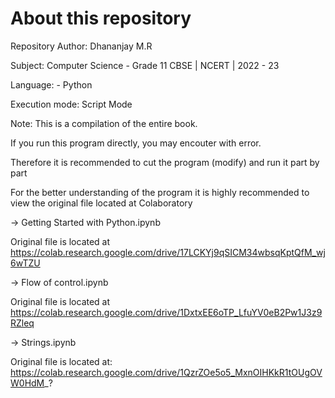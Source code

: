 # About this repository

Repository Author: Dhananjay M.R

Subject: Computer Science - Grade 11 CBSE | NCERT | 2022 - 23

Language: - Python

Execution mode: Script Mode

Note: This is a compilation of the entire book. 

If you run this program directly, you may encouter with error.

Therefore it is recommended to cut the program (modify) and run it part by part

For the better understanding of the program it is highly recommended to view the original file located at Colaboratory

-> Getting Started with Python.ipynb

Original file is located at
    https://colab.research.google.com/drive/17LCKYj9qSICM34wbsqKptQfM_wj6wTZU

-> Flow of control.ipynb

Original file is located at
    https://colab.research.google.com/drive/1DxtxEE6oTP_LfuYV0eB2Pw1J3z9RZleq

-> Strings.ipynb

Original file is located at:
    https://colab.research.google.com/drive/1QzrZOe5o5_MxnOIHKkR1tOUgOVW0HdM_?

